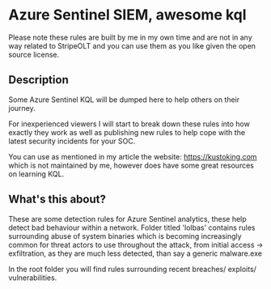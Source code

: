 # Azure Sentinel SIEM, awesome kql

Please note these rules are built by me in my own time and are not in any way related to StripeOLT and you can use them as you like given the open source license.

## Description
Some Azure Sentinel KQL will be dumped here to help others on their journey. 

For inexperienced viewers I will start to break down these rules into how exactly they work as well as publishing new rules to help cope with the latest security incidents for your SOC.

You can use as mentioned in my article the website: https://kustoking.com which is not maintained by me, however does have some great resources on learning KQL.

## What's this about?
These are some detection rules for Azure Sentinel analytics, these help detect bad behaviour within a network. Folder titled 'lolbas' contains rules surrounding abuse of system binaries which is becoming increasingly common for threat actors to use throughout the attack, from initial access -> exfiltration, as they are much less detected, than say a generic malware.exe 

In the root folder you will find rules surrounding recent breaches/ exploits/ vulnerabilities. 
